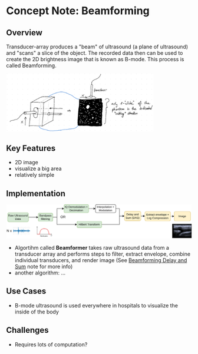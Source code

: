 # Concept Note: Beamforming

## Overview
<!-- Provide a brief overview of the concept, highlighting its purpose and significance.-->

Transducer-array produces a "beam" of ultrasound (a plane of ultrasound) and "scans" a slice of the object. The recorded data then can be used to create the 2D brightness image that is known as B-mode. This process is called Beamforming. 

<img src="../media/beamforming_image_sketch.png" width="400">


## Key Features
<!-- [Enumerate the key features or characteristics of the concept.] -->

- 2D image
- visualize a big area
- relatively simple


## Implementation
<!-- [Outline the steps or process required to implement the concept.] -->


<img src='../juypter/images/ex6_beamforming.drawio.png' width="1000">

- Algortihm called **Beamformer** takes raw ultrasound data from a transducer array and performs steps to filter, extract envelope, combine individual transducers, and render image (See [Beamforming Delay and Sum](beamforming_DAS.md) note for more info)
- another algorithm: ...

## Use Cases
<!-- [Provide examples or scenarios where the concept can be applied.] -->


- B-mode ultrasound is used everywhere in hospitals to visualize the inside of the body

## Challenges
<!-- [Identify any potential challenges or obstacles that may arise during the implementation of the concept.] -->


- Requires lots of computation?